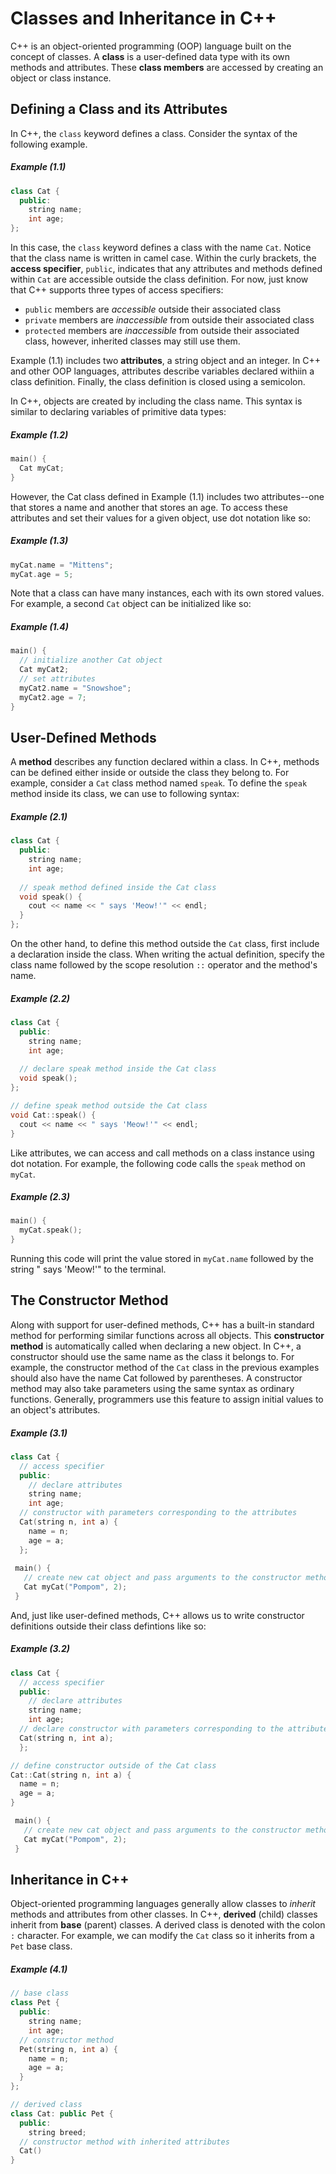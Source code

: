 # Classes and Inheritance in C++
C++ is an object-oriented programming (OOP) language built on the concept of classes. A **class** is a
user-defined data type with its own methods and attributes. These **class members** are accessed by 
creating an object or class instance. 

## Defining a Class and its Attributes

In C++, the ```class``` keyword defines a class. Consider the syntax of the following example.

##### Example (1.1)
```c++
class Cat {
  public:
    string name;
    int age;
};
```
In this case, the ```class``` keyword defines a class with the name ```Cat```. Notice that the class name is
written in camel case. Within the curly brackets, the **access specifier**, ```public```, indicates that any attributes 
and methods defined within ```Cat``` are accessible outside the class definition. For now, just know that C++ supports three types of access specifiers:
* `public`    members are _accessible_ outside their associated class
* `private`   members are _inaccessible_ from outside their associated class
* `protected` members are _inaccessible_ from outside their associated class, however, inherited classes may still use them. 

Example (1.1) includes two **attributes**,
a string object and an integer. In C++ and other OOP languages, attributes describe variables declared withiin a class definition. 
Finally, the class definition is closed using a semicolon.

In C++, objects are created by including the class name. This syntax is similar to declaring variables of primitive data types:
##### Example (1.2)
```c++
main() {
  Cat myCat;
}
```
However, the Cat class defined in Example (1.1) includes two attributes--one that stores a name and another that stores an age.
To access these attributes and set their values for a given object, use dot notation like so:
##### Example (1.3)
```c++
myCat.name = "Mittens";
myCat.age = 5;
```
Note that a class can have many instances, each with its own stored values. For example, a second `Cat` object can be initialized like so:
##### Example (1.4)
```c++
main() {
  // initialize another Cat object
  Cat myCat2;
  // set attributes
  myCat2.name = "Snowshoe";
  myCat2.age = 7;
}
```
## User-Defined Methods 
A **method** describes any function declared within a class. In C++, methods can be defined either inside or outside the 
class they belong to. For example, consider a ```Cat``` class method named ```speak```. To define the ```speak``` method
inside its class, we can use to following syntax:
##### Example (2.1)
```c++
class Cat {
  public:
    string name;
    int age;
  
  // speak method defined inside the Cat class
  void speak() {
    cout << name << " says 'Meow!'" << endl;
  }
};
```
On the other hand, to define this method outside the ```Cat``` class, first include a declaration inside the class. When 
writing the actual definition, specify the class name followed by the scope resolution ```::``` operator and the method's name.
##### Example (2.2)
```c++
class Cat {
  public:
    string name;
    int age;
  
  // declare speak method inside the Cat class
  void speak();
};

// define speak method outside the Cat class
void Cat::speak() {
  cout << name << " says 'Meow!'" << endl;
}
```
Like attributes, we can access and call methods on a class instance using dot notation. For example, the following code calls the 
```speak``` method on ```myCat```.
##### Example (2.3)
```c++
main() {
  myCat.speak();
}
```
Running this code will print the value stored in ```myCat.name``` followed by the string " says 'Meow!'" to the terminal. 

## The Constructor Method
Along with support for user-defined methods, C++ has a built-in standard method for performing similar functions across all objects. This **constructor method** is automatically called when declaring a new object. In C++, a constructor should use the same name as the class it belongs to. For example, the constructor method of the `Cat` class in the previous examples should also have the name Cat followed by parentheses. A constructor method may also take parameters using the same syntax as ordinary functions. Generally, programmers use this feature to assign initial values to an object's attributes.
##### Example (3.1)
```c++
class Cat {
  // access specifier
  public:
    // declare attributes
    string name;
    int age;
  // constructor with parameters corresponding to the attributes
  Cat(string n, int a) {
    name = n;
    age = a;
  };
 
 main() {
   // create new cat object and pass arguments to the constructor method
   Cat myCat("Pompom", 2);
 }
```
And, just like user-defined methods, C++ allows us to write constructor definitions outside their class defintions like so:
##### Example (3.2)
```c++
class Cat {
  // access specifier
  public:
    // declare attributes
    string name;
    int age;
  // declare constructor with parameters corresponding to the attributes
  Cat(string n, int a);
  };

// define constructor outside of the Cat class
Cat::Cat(string n, int a) {
  name = n;
  age = a;
}

 main() {
   // create new cat object and pass arguments to the constructor method
   Cat myCat("Pompom", 2);
 }
```

## Inheritance in C++
Object-oriented programming languages generally allow classes to _inherit_ methods and attributes from other classes. In C++, **derived** (child) classes inherit from **base** (parent) classes. A derived class is denoted with the colon `:` character. For example, we can modify the `Cat` class so it inherits from a `Pet` base class.
##### Example (4.1)
```c++
// base class
class Pet {
  public:
    string name;
    int age;
  // constructor method
  Pet(string n, int a) {
    name = n;
    age = a;
  }
};

// derived class
class Cat: public Pet {
  public:
    string breed;
  // constructor method with inherited attributes
  Cat()
} 
```




